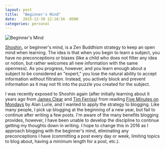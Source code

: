 ```yaml
---
layout: post
title:  "Beginner's Mind"
date:   2015-12-30 12:18:56 -0500
categories: personal
---
```

![Beginner's Mind](http://i.imgur.com/0YiRil3.png)

[Shoshin][shoshin], or beginner's mind, is a Zen Buddhism strategy to keep an open mind when learning. The idea is that when you begin to learn a subject, you have no preconceptions or biases (like a child who does not filter any idea or notion, but rather welcomes all new information with the same openness). As you progress, however, and you learn enough about a subject to be considered an "expert," you lose the natural ability to accept information without filtration. Instead, you actively block and prevent information as it may not fit into the puzzle you created for the subject. 

I was recently exposed to Shoshin again (after initially learning about it years ago from [James Clear][james] and [Tim Ferriss][tim]) from reading [Five Minutes on Mondays][alan] by Alan Lurie, and I wanted to apply the strategy to blogging. Like many people, I pick up blogging at the beginning of a new year, but fail to continue after writing a few posts. I'm aware of the many benefits blogging provides, however, I have been unable to develop the discipline to continue getting my thoughts down in writing. I hope to change this in 2016 as I approach blogging with the beginner's mind, eliminating any preconceptions I have (committing a post every day or week, limiting topics to blog about, having a minimum length for a post, etc.). 

[shoshin]: https://en.wikipedia.org/wiki/Shoshin
[james]: http://jamesclear.com/
[tim]: http://fourhourworkweek.com/blog/
[alan]: http://www.amazon.com/Five-Minutes-Mondays-Unexpected-Fulfillment/dp/0133115380


